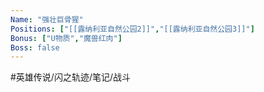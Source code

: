 ```yaml
---
Name: "强壮巨骨猩"
Positions: ["[[露纳利亚自然公园2]]","[[露纳利亚自然公园3]]"]
Bonus: ["U物质","魔兽红肉"]
Boss: false
---
```


#英雄传说/闪之轨迹/笔记/战斗